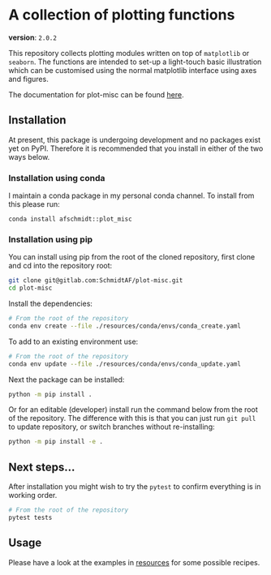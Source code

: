 # A collection of plotting functions
__version__: `2.0.2`


This repository collects plotting modules written on top of `matplotlib` or
`seaborn`. 
The functions are intended to set-up a light-touch basic illustration which 
can be customised using the normal matplotlib interface using axes and figures. 


The documentation for plot-misc can be found [here](https://SchmidtAF.gitlab.io/plot-misc/). 


## Installation 
At present, this package is undergoing development and no packages exist yet on PyPI.
Therefore it is recommended that you install in either of the two ways below.

### Installation using conda
I maintain a conda package in my personal conda channel. To install from this please run:

```
conda install afschmidt::plot_misc
```

### Installation using pip

You can install using pip from the root of the cloned repository,
first clone and cd into the repository root:

```sh
git clone git@gitlab.com:SchmidtAF/plot-misc.git
cd plot-misc
```

Install the dependencies:

```sh
# From the root of the repository
conda env create --file ./resources/conda/envs/conda_create.yaml
```

To add to an existing environment use:

```sh
# From the root of the repository
conda env update --file ./resources/conda/envs/conda_update.yaml
```

Next the package can be installed: 

```sh
python -m pip install .
```

Or for an editable (developer) install run the command below from the root of 
the repository.
The difference with this is that you can just run `git pull` to 
update repository, or switch branches without re-installing:

```sh
python -m pip install -e .

```

## Next steps...
After installation you might wish to try the `pytest` to confirm 
everything is in working order. 

```sh
# From the root of the repository
pytest tests
```

## Usage

Please have a look at the examples in 
[resources](https://gitlab.com/SchmidtAF/plot-misc/-/tree/master/resources/examples)
for some possible recipes. 

